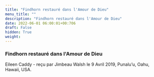 ```yaml
---
title: "Findhorn restauré dans l'Amour de Dieu"
menu_title: ""
description: "Findhorn restauré dans l'Amour de Dieu"
date: 2022-06-01 06:00:01+00:706
draft: False
hidden: True
weight:
---
```

### Findhorn restauré dans l'Amour de Dieu

Eileen Caddy - reçu par Jimbeau Walsh le 9 Avril 2019, Punalu’u, Oahu, Hawaii, USA.



